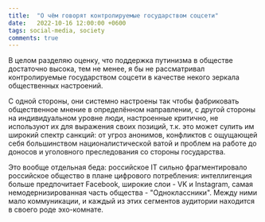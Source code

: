 ```yaml
---
title:  "О чём говорят контролируемые государством соцсети"
date:   2022-10-16 12:00:00 +0600
tags: social-media, society
comments: true
---
```

В целом разделяю оценку, что поддержка путинизма в обществе достаточно высока, тем не менее, я бы не рассматривал контролируемые государством соцсети в качестве некого зеркала общественных настроений.

С одной стороны, они системно настроены так чтобы фабриковать общественное мнение в определённом направлении, с другой стороны на индивидуальном уровне люди, настроенные критично, не используют их для выражения своих позиций, т.к. это может сулить им широкий спектр санкций: от угроз анонимов, конфликтов с ощущающей себя большинством националистической ватой и проблем на работе до доносов и уголовного преследования со стороны государства.

Это вообще отдельная беда: российское IT сильно фрагментировало российское общество в плане цифрового потребления: интеллигенция больше предпочитает Facebook, широкие слои - VK и Instagram, самая немодернизированная часть общества - "Одноклассники". Между ними мало коммуникации, и каждый из этих сегментов аудитории находится в своего роде эхо-комнате.

